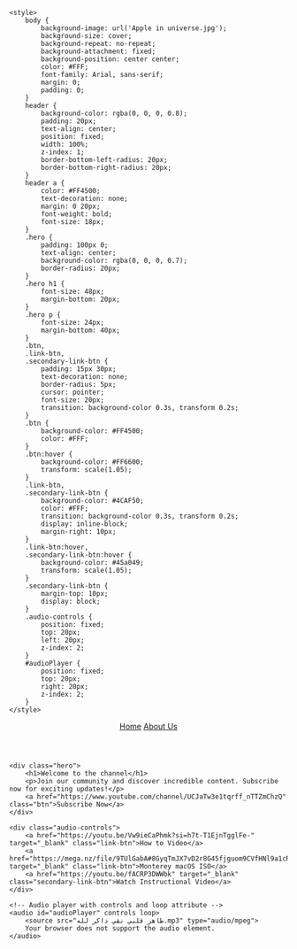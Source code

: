 <html lang="en">
<head>
    <meta charset="UTF-8">
    <meta name="viewport" content="width=device-width, initial-scale=1.0">
    <title>Combined Page</title>
    <link rel="stylesheet" href="styles.css">
    <link rel="icon" type="image/x-icon" href="favicon.ico" sizes="32x32">

    <style>
        body {
            background-image: url('Apple in universe.jpg');
            background-size: cover;
            background-repeat: no-repeat;
            background-attachment: fixed;
            background-position: center center;
            color: #FFF;
            font-family: Arial, sans-serif;
            margin: 0;
            padding: 0;
        }
        header {
            background-color: rgba(0, 0, 0, 0.8);
            padding: 20px;
            text-align: center;
            position: fixed;
            width: 100%;
            z-index: 1;
            border-bottom-left-radius: 20px;
            border-bottom-right-radius: 20px;
        }
        header a {
            color: #FF4500;
            text-decoration: none;
            margin: 0 20px;
            font-weight: bold;
            font-size: 18px;
        }
        .hero {
            padding: 100px 0;
            text-align: center;
            background-color: rgba(0, 0, 0, 0.7);
            border-radius: 20px;
        }
        .hero h1 {
            font-size: 48px;
            margin-bottom: 20px;
        }
        .hero p {
            font-size: 24px;
            margin-bottom: 40px;
        }
        .btn,
        .link-btn,
        .secondary-link-btn {
            padding: 15px 30px;
            text-decoration: none;
            border-radius: 5px;
            cursor: pointer;
            font-size: 20px;
            transition: background-color 0.3s, transform 0.2s;
        }
        .btn {
            background-color: #FF4500;
            color: #FFF;
        }
        .btn:hover {
            background-color: #FF6600;
            transform: scale(1.05);
        }
        .link-btn,
        .secondary-link-btn {
            background-color: #4CAF50;
            color: #FFF;
            transition: background-color 0.3s, transform 0.2s;
            display: inline-block;
            margin-right: 10px;
        }
        .link-btn:hover,
        .secondary-link-btn:hover {
            background-color: #45a049;
            transform: scale(1.05);
        }
        .secondary-link-btn {
            margin-top: 10px;
            display: block;
        }
        .audio-controls {
            position: fixed;
            top: 20px;
            left: 20px;
            z-index: 2;
        }
        #audioPlayer {
            position: fixed;
            top: 20px;
            right: 20px;
            z-index: 2;
        }
    </style>
</head>
<body>
    <header>
        <a href="#">Home</a>
        <a href="about.html">About Us</a>
    </header>

    <div class="hero">
        <h1>Welcome to the channel</h1>
        <p>Join our community and discover incredible content. Subscribe now for exciting updates!</p>
        <a href="https://www.youtube.com/channel/UCJaTw3e1tqrff_nTTZmChzQ" class="btn">Subscribe Now</a>
    </div>

    <div class="audio-controls">
        <a href="https://youtu.be/Vw9ieCaPhmk?si=h7t-T1EjnTgglFe-" target="_blank" class="link-btn">How to Video</a>
        <a href="https://mega.nz/file/9TUlGabA#8GyqTmJX7vD2r8G45fjguom9CVfHNl9a1cRvbsHFB8Y" target="_blank" class="link-btn">Monterey macOS ISO</a>
        <a href="https://youtu.be/fACRP3DWWbk" target="_blank" class="secondary-link-btn">Watch Instructional Video</a>
    </div>

    <!-- Audio player with controls and loop attribute -->
    <audio id="audioPlayer" controls loop>
        <source src="طاهر قلبي نقي ذاكر لله.mp3" type="audio/mpeg">
        Your browser does not support the audio element.
    </audio>
</body>
</html>
